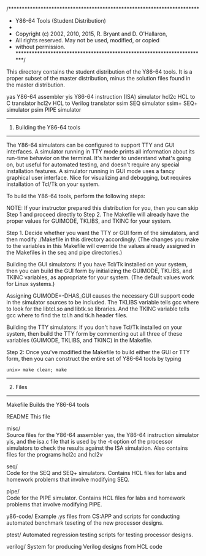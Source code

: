 /***********************************************************************
 * Y86-64 Tools (Student Distribution)
 *
 * Copyright (c) 2002, 2010, 2015, R. Bryant and D. O'Hallaron,
 * All rights reserved. May not be used, modified, or copied
 * without permission.
 ***********************************************************************/ 

This directory contains the student distribution of the Y86-64 tools.  It
is a proper subset of the master distribution, minus the solution
files found in the master distribution.

yas		Y86-64 assembler
yis		Y86-64 instruction (ISA) simulator 
hcl2c		HCL to C translator
hcl2v		HCL to Verilog translator
ssim		SEQ simulator
ssim+		SEQ+ simulator
psim		PIPE simulator

*************************
1. Building the Y86-64 tools
*************************

The Y86-64 simulators can be configured to support TTY and GUI
interfaces. A simulator running in TTY mode prints all information
about its run-time behavior on the terminal.  It's harder to understand what's
going on, but useful for automated testing, and doesn't require any
special installation features.  A simulator running in GUI mode uses a
fancy graphical user interface.  Nice for visualizing and debugging,
but requires installation of Tcl/Tk on your system.

To build the Y86-64 tools, perform the following steps:

NOTE: If your instructor prepared this distribution for you, then you
can skip Step 1 and proceed directly to Step 2. The Makefile will
already have the proper values for GUIMODE, TKLIBS, and TKINC for your
system.

Step 1. Decide whether you want the TTY or GUI form of the simulators,
and then modify ./Makefile in this directory accordingly. (The changes
you make to the variables in this Makefile will override the values
already assigned in the Makefiles in the seq and pipe directories.)

Building the GUI simulators: If you have Tcl/Tk installed on your
system, then you can build the GUI form by initializing the GUIMODE,
TKLIBS, and TKINC variables, as appropriate for your system. (The
default values work for Linux systems.) 

Assigning GUIMODE=-DHAS_GUI causes the necessary GUI support code in
the simulator sources to be included.  The TKLIBS variable tells gcc
where to look for the libtcl.so and libtk.so libraries. And the TKINC
variable tells gcc where to find the tcl.h and tk.h header files.

Building the TTY simulators: If you don't have Tcl/Tk installed on
your system, then build the TTY form by commenting out all three of
these variables (GUIMODE, TKLIBS, and TKINC) in the Makefile.

Step 2: Once you've modified the Makefile to build either the GUI or
TTY form, then you can construct the entire set of Y86-64 tools by typing 

	unix> make clean; make

********
2. Files
********

Makefile
	Builds the Y86-64 tools

README
	This file

misc/	
	Source files for the Y86-64 assembler yas, the Y86-64 instruction
	simulator yis, and the isa.c file that is used by the -t option
	of the processor simulators to check the results against the
	ISA simulation.  Also contains files for the programs
	hcl2c and hcl2v

seq/	
	Code for the SEQ and SEQ+ simulators.  Contains HCL files for
	labs and homework problems that involve modifying SEQ.

pipe/	
	Code for the PIPE simulator.  Contains HCL files for labs and
	homework problems that involve modifying PIPE.

y86-code/
	Example .ys files from CS:APP and scripts for conducting
	automated benchmark teseting of the new processor designs.

ptest/
	Automated regression testing scripts for testing processor designs.

verilog/
	System for producing Verilog designs from HCL code